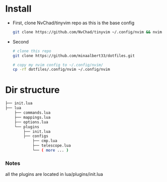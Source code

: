 <!-- # TinyVim -->
<!-- - Minimal Neovim config meant to be a starting point for new neovim users. -->
<!---->
<!-- ![2023-09-26-133901_2560x1440_scrot](https://github.com/NvChad/tinyvim/assets/59060246/ce143ca2-07f1-4d54-971d-0f8304c50b58) -->

# Install
 * First, clone NvChad/tinyvim repo as this is the base config

    ```bash
    git clone https://github.com/NvChad/tinyvim ~/.config/nvim && nvim
    ```

 * Second 

    ```bash
    # clone this repo
    git clone https://github.com/minaalbert33/dotfiles.git 

    # copy my nvim config to ~/.config/nvim/
    cp -rf dotfiles/.config/nvim ~/.config/nvim 
    ```


# Dir structure
```bash
├── init.lua
├── lua
    ├── commands.lua
    ├── mappings.lua
    ├── options.lua
    └── plugins
        ├── init.lua
        ├── configs
            ├── cmp.lua
            ├── telescope.lua
            └── ( more ... )
```

### Notes
all the plugins are located in lua/plugins/init.lua

<!-- | Name             | Description                                  | -->
<!-- |-------------------------|----------------------------------------------| -->
<!-- | nvim-tree.lua           | File tree                                    | -->
<!-- | Nvim-web-devicons       | Icons provider                               | -->
<!-- | nvim-treesitter         | Configure treesitter                         | -->
<!-- | nvim-cmp                | Autocompletion                               | -->
<!-- | Luasnip & friendly snippets               | Snippets                                      | -->
<!-- | mason.nvim              | Download binaries of various lsps, formatters, debuggers, etc. | -->
<!-- | gitsigns.nvim                | Git-related features                         | -->
<!-- | comment.nvim            | Commenting                                   | -->
<!-- | telescope.nvim          | Fuzzy finder                                 | -->
<!-- | fzf-lua                 | Blazingly Fast Fuzzy finder                                 | -->
<!-- | conform.nvim            | Formatter                                    | -->
<!-- | lualine.nvim            | Statusline                                    | -->

